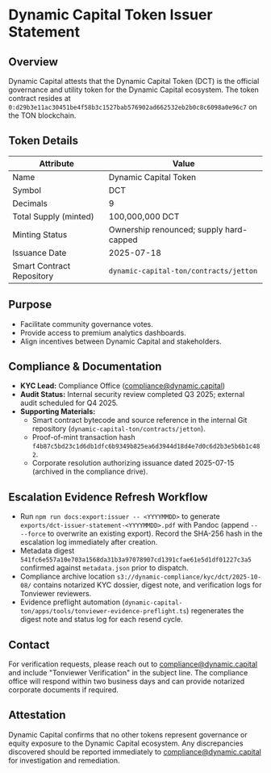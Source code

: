 # Dynamic Capital Token Issuer Statement

## Overview

Dynamic Capital attests that the Dynamic Capital Token (DCT) is the official
governance and utility token for the Dynamic Capital ecosystem. The token
contract resides at
`0:d29b3e11ac30451be4f58b3c1527bab576902ad662532eb2b0c8c6098a0e96c7` on the TON
blockchain.

## Token Details

| Attribute                 | Value                                   |
| ------------------------- | --------------------------------------- |
| Name                      | Dynamic Capital Token                   |
| Symbol                    | DCT                                     |
| Decimals                  | 9                                       |
| Total Supply (minted)     | 100,000,000 DCT                         |
| Minting Status            | Ownership renounced; supply hard-capped |
| Issuance Date             | 2025-07-18                              |
| Smart Contract Repository | `dynamic-capital-ton/contracts/jetton`  |

## Purpose

- Facilitate community governance votes.
- Provide access to premium analytics dashboards.
- Align incentives between Dynamic Capital and stakeholders.

## Compliance & Documentation

- **KYC Lead:** Compliance Office (compliance@dynamic.capital)
- **Audit Status:** Internal security review completed Q3 2025; external audit
  scheduled for Q4 2025.
- **Supporting Materials:**
  - Smart contract bytecode and source reference in the internal Git repository
    (`dynamic-capital-ton/contracts/jetton`).
  - Proof-of-mint transaction hash
    `f4b87c5bd23c1d6db1dfc6b9349b825ea6d3944d18d4e7d0c6d2b3e5b6b1c482`.
  - Corporate resolution authorizing issuance dated 2025-07-15 (archived in the
    compliance drive).

## Escalation Evidence Refresh Workflow

- Run `npm run docs:export:issuer -- <YYYYMMDD>` to generate
  `exports/dct-issuer-statement-<YYYYMMDD>.pdf` with Pandoc (append `-- --force`
  to overwrite an existing export). Record the SHA-256 hash in the escalation
  log immediately after creation.
- Metadata digest
  `541fc6e557a10e703a1568da31b3a97078907cd1391cfae61e5d1df01227c3a5` confirmed
  against `metadata.json` prior to dispatch.
- Compliance archive location `s3://dynamic-compliance/kyc/dct/2025-10-08/`
  contains notarized KYC dossier, digest note, and verification logs for
  Tonviewer reviewers.
- Evidence preflight automation
  (`dynamic-capital-ton/apps/tools/tonviewer-evidence-preflight.ts`) regenerates
  the digest note and status log for each resend cycle.

## Contact

For verification requests, please reach out to compliance@dynamic.capital and
include "Tonviewer Verification" in the subject line. The compliance office will
respond within two business days and can provide notarized corporate documents
if required.

## Attestation

Dynamic Capital confirms that no other tokens represent governance or equity
exposure to the Dynamic Capital ecosystem. Any discrepancies discovered should
be reported immediately to compliance@dynamic.capital for investigation and
remediation.
